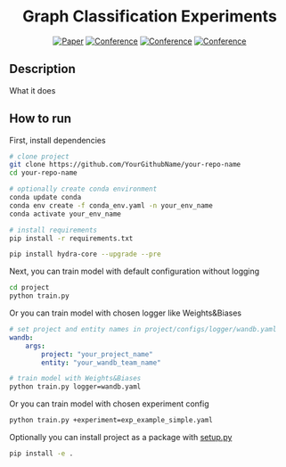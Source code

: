 <div align="center">    
 
# Graph Classification Experiments 

[![Paper](http://img.shields.io/badge/paper-arxiv.1001.2234-B31B1B.svg)](https://www.nature.com/articles/nature14539)
[![Conference](http://img.shields.io/badge/NeurIPS-2019-4b44ce.svg)](https://papers.nips.cc/book/advances-in-neural-information-processing-systems-31-2018)
[![Conference](http://img.shields.io/badge/ICLR-2019-4b44ce.svg)](https://papers.nips.cc/book/advances-in-neural-information-processing-systems-31-2018)
[![Conference](http://img.shields.io/badge/AnyConference-year-4b44ce.svg)](https://papers.nips.cc/book/advances-in-neural-information-processing-systems-31-2018)  

</div>

## Description
What it does

## How to run
First, install dependencies
```bash
# clone project
git clone https://github.com/YourGithubName/your-repo-name
cd your-repo-name

# optionally create conda environment
conda update conda
conda env create -f conda_env.yaml -n your_env_name
conda activate your_env_name

# install requirements
pip install -r requirements.txt

pip install hydra-core --upgrade --pre
```

Next, you can train model with default configuration without logging
```bash
cd project
python train.py
```

Or you can train model with chosen logger like Weights&Biases
```yaml
# set project and entity names in project/configs/logger/wandb.yaml
wandb:
    args:
        project: "your_project_name"
        entity: "your_wandb_team_name"
```
```bash
# train model with Weights&Biases
python train.py logger=wandb.yaml
```

Or you can train model with chosen experiment config
```bash
python train.py +experiment=exp_example_simple.yaml
```

Optionally you can install project as a package with [setup.py](setup.py)
```bash
pip install -e .
```
<br>
